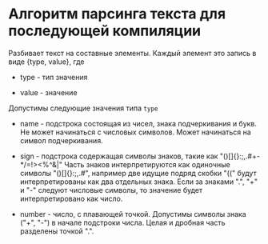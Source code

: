 # Алгоритм парсинга текста для последующей компиляции

Разбивает текст на составные элементы. Каждый элемент это запись в виде {type, value}, где

* type - тип значения

* value - значение

Допустимы следующие значения типа `type`

* name - подстрока состоящая из чисел, знака подчеркивания и букв. Не может начинаться с числовых символов. Может начинаться на символ подчеркивания.

* sign - подстрока содержащая символы знаков, такие как "()[]{}:;,.#+-\*/=!><%^&|" Часть знаков интерпретируются как одиночные символы "()[]{}:;,.#", например две идущие подряд скобки "((" будут интерпретированы как два отдельных знака. Если за знаками ".", "+" и "-" следуют числовые символы, то значение будет интерпретировано как число.

* number - число, с плавающей точкой. Допустимы символы знака ("+", "-") в начале подстроки числа. Целая и дробная часть разделены точкой ".".
